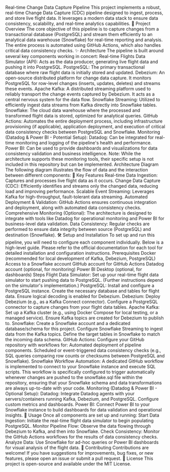 Real-time Change Data Capture Pipeline
This project implements a robust, real-time Change Data Capture (CDC) pipeline designed to ingest, process, and store live flight data. It leverages a modern data stack to ensure data consistency, scalability, and real-time analytics capabilities.
🚀 Project Overview
The core objective of this pipeline is to capture changes from a transactional database (PostgreSQL) and stream them efficiently to an analytical data warehouse (Snowflake) for real-time reporting and analysis. The entire process is automated using GitHub Actions, which also handles critical data consistency checks.
✨ Architecture
The pipeline is built around several key components working in concert:
Real-time Flights Data Simulator (API): Acts as the data producer, generating live flight data and pushing it into PostgreSQL.
PostgreSQL: The primary transactional database where raw flight data is initially stored and updated.
Debezium: An open-source distributed platform for change data capture. It monitors PostgreSQL for row-level changes (inserts, updates, deletes) and streams these events.
Apache Kafka: A distributed streaming platform used to reliably transport the change events captured by Debezium. It acts as a central nervous system for the data flow.
Snowflake Streaming: Utilized to efficiently ingest data streams from Kafka directly into Snowflake tables.
Snowflake: The cloud data warehouse where the processed and transformed flight data is stored, optimized for analytical queries.
GitHub Actions: Automates the entire deployment process, including infrastructure provisioning (if applicable), application deployment, and execution of critical data consistency checks between PostgreSQL and Snowflake.
Monitoring (Datadog & Power BI - Potential Setup):
Datadog: Can be integrated for real-time monitoring and logging of the pipeline's health and performance.
Power BI: Can be used to provide dashboards and visualizations for data consistency validation and business intelligence.
Note: While the architecture supports these monitoring tools, their specific setup is not included in this repository but can be implemented.
Architecture Diagram
The following diagram illustrates the flow of data and the interaction between different components:
🎯 Key Features
Real-time Data Ingestion: Captures and processes live flight data as it occurs.
Change Data Capture (CDC): Efficiently identifies and streams only the changed data, reducing load and improving performance.
Scalable Event Streaming: Leverages Kafka for high-throughput, fault-tolerant data streaming.
Automated Deployment & Validation: GitHub Actions ensures continuous integration and deployment, along with automated data consistency checks.
Comprehensive Monitoring (Optional): The architecture is designed to integrate with tools like Datadog for operational monitoring and Power BI for business-level data validation.
Data Consistency: Regular checks are performed to ensure data integrity between source (PostgreSQL) and destination (Snowflake).
🛠️ Setup and Installation
To set up and run this pipeline, you will need to configure each component individually. Below is a high-level guide. Please refer to the official documentation for each tool for detailed installation and configuration instructions.
Prerequisites
Docker (recommended for local development of Kafka, Debezium, PostgreSQL)
Access to a Snowflake account
GitHub account for GitHub Actions
Datadog account (optional, for monitoring)
Power BI Desktop (optional, for dashboards)
Steps
Flight Data Simulator:
Set up your real-time flight data simulator to start pushing data to PostgreSQL.
(Further instructions depend on the simulator's implementation.)
PostgreSQL:
Install and configure a PostgreSQL instance.
Create the necessary database and tables for flight data.
Ensure logical decoding is enabled for Debezium.
Debezium:
Deploy Debezium (e.g., as a Kafka Connect connector).
Configure a PostgreSQL connector to capture changes from your flight data tables.
Apache Kafka:
Set up a Kafka cluster (e.g., using Docker Compose for local testing, or a managed service).
Ensure Kafka topics are created for Debezium to publish to.
Snowflake:
Create a Snowflake account and a dedicated database/schema for this project.
Configure Snowflake Streaming to ingest data from the Kafka topics.
Define the target tables in Snowflake to match the incoming data schema.
GitHub Actions:
Configure your GitHub repository with workflows for:
Automated deployment of pipeline components.
Scheduled or event-triggered data consistency checks (e.g., SQL queries comparing row counts or checksums between PostgreSQL and Snowflake).
Snowflake Workflow Automation: A dedicated GitHub workflow is implemented to connect to your Snowflake instance and execute SQL scripts. This workflow is specifically configured to trigger automatically whenever changes are pushed to the snowflake.sql file within the repository, ensuring that your Snowflake schema and data transformations are always up-to-date with your code.
Monitoring (Datadog & Power BI - Optional Setup):
Datadog: Integrate Datadog agents with your servers/containers running Kafka, Debezium, and PostgreSQL. Configure custom metrics and dashboards.
Power BI: Connect Power BI to your Snowflake instance to build dashboards for data validation and operational insights.
🚀 Usage
Once all components are set up and running:
Start Data Ingestion: Initiate the real-time flight data simulator to begin populating PostgreSQL.
Monitor Pipeline Flow: Observe the data flowing through Debezium to Kafka, and then into Snowflake.
Check Consistency: Monitor the GitHub Actions workflows for the results of data consistency checks.
Analyze Data: Use Snowflake for ad-hoc queries or Power BI dashboards for visual analysis of the flight data.
🤝 Contributing
Contributions are welcome! If you have suggestions for improvements, bug fixes, or new features, please open an issue or submit a pull request.
📄 License
This project is open-source and available under the MIT License.
